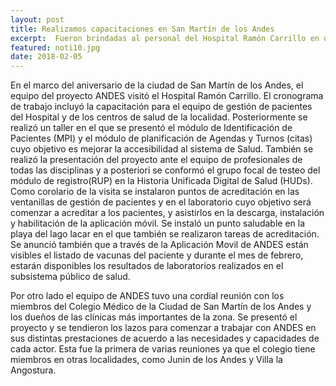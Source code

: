 ```yaml
---
layout: post
title: Realizamos capacitaciones en San Martín de los Andes
excerpt:  Fueron brindadas al personal del Hospital Ramón Carrillo en una serie de jornadas.
featured: noti10.jpg
date: 2018-02-05
---
```


En el marco del aniversario de la ciudad de San Martín de los Andes, el equipo del proyecto ANDES visitó el Hospital Ramón Carrillo. El cronograma de 
trabajo incluyó la capacitación para el equipo de gestión de pacientes del Hospital y de los centros de salud de la localidad. Posteriormente se realizó un taller en el que se presentó el módulo de Identificación de Pacientes (MPI) y el módulo de planificación de Agendas y Turnos (citas) cuyo objetivo es mejorar la accesibilidad al sistema de Salud.
También se realizó la presentación del proyecto ante el equipo de profesionales de todas las disciplinas y a posteriori se conformó el grupo focal de testeo del módulo de registro(RUP) en la Historia Unificada Digital de Salud (HUDs).
Como corolario de la visita se instalaron puntos de acreditación en las ventanillas de gestión de pacientes y en el laboratorio cuyo objetivo será comenzar a acreditar a los pacientes, y asistirlos en la descarga, instalación y habilitación de la aplicación móvil. Se instaló un punto saludable en la playa del lago lacar en el que también se realizaron tareas de acreditación.
Se anunció también que a través de la Aplicación Movil de ANDES están visibles el listado de vacunas del paciente y durante el mes de febrero, estarán disponibles los resultados de laboratorios realizados en el subsistema público de salud.

Por otro lado el equipo de ANDES tuvo una cordial reunión con los miembros del Colegio Médico de la Ciudad de San Martín de los Andes y los dueños de las clínicas más importantes de la zona. Se presentó el proyecto y se tendieron los lazos para comenzar a trabajar con ANDES en sus distintas prestaciones de acuerdo a las necesidades y capacidades de cada actor. Esta fue la primera de varias reuniones ya que el colegio tiene miembros en otras localidades, como Junin de los Andes y Villa la Angostura.
